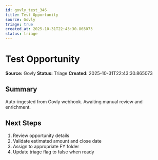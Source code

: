 ```yaml
---
id: govly_test_346
title: Test Opportunity
source: Govly
triage: true
created_at: 2025-10-31T22:43:30.865073
status: triage
---
```


# Test Opportunity

**Source:** Govly
**Status:** Triage
**Created:** 2025-10-31T22:43:30.865073

## Summary

Auto-ingested from Govly webhook. Awaiting manual review and enrichment.

## Next Steps

1. Review opportunity details
2. Validate estimated amount and close date
3. Assign to appropriate FY folder
4. Update triage flag to false when ready
